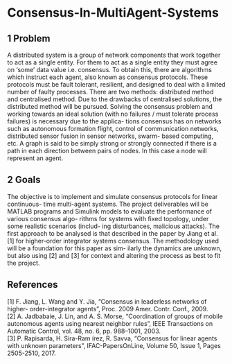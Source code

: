 # Consensus-In-MultiAgent-Systems

## 1 Problem
A distributed system is a group of network components that work together to act as a single entity. For them to act as a single entity they must agree on ‘some’ data value i.e. consensus. To obtain this, there are algorithms which instruct each agent, also known as consensus protocols. These protocols must be fault tolerant, resilient, and designed to deal with a limited number of faulty processes. There are two methods: distributed method and centralised method. Due to the drawbacks of centralised solutions, the distributed method will be pursued. Solving the consensus problem and working towards an ideal solution (with no failures / must tolerate process failures) is necessary due to the applica- tions consensus has on networks such as autonomous formation flight, control of communication networks, distributed sensor fusion in sensor networks, swarm- based computing, etc. A graph is said to be simply strong or strongly connected if there is a path in each direction between pairs of nodes. In this case a node will represent an agent.

## 2 Goals
The objective is to implement and simulate consensus protocols for linear continuous- time multi-agent systems. The project deliverables will be MATLAB programs and Simulink models to evaluate the performance of various consensus algo- rithms for systems with fixed topology, under some realistic scenarios (includ-
ing disturbances, malicious attacks). The first approach to be analysed is that described in the paper by Jiang et al. [1] for higher-order integrator systems consensus. The methodology used will be a foundation for this paper as sim- ilarly the dynamics are unknown, but also using [2] and [3] for context and altering the process as best to fit the project.


<!--- ## 3 Scope
Planning with Gantt to manage tasks and assigning an approximate time frame to each major and sub task, but also being flexible and taking under considera- tion that things that may not go to plan. For example, background research may take longer than expected, it may be apparent later that some topics require more research, there may be data loss or software issues, and it is likely that at some point due to illness there will be low productivity. Background research for the relevant topics such as graph theory, matrix theory and control theory as well as revising the topics is necessary. To develop understanding, looking at well-known consensus algorithms may be explored. Agreeing on a geometry of agents will verify understanding and then be simulated on MATLAB to visually represent the complex system. Simulink models will put the approaches to test in more realistic situations -->

## References
[1] F. Jiang, L. Wang and Y. Jia, “Consensus in leaderless networks of higher- order-integrator agents”, Proc. 2009 Amer. Contr. Conf., 2009.\
[2] A. Jadbabaie, J. Lin, and A. S. Morse, “Coordination of groups of mobile autonomous agents using nearest neighbor rules”, IEEE Transactions on Automatic Control, vol. 48, no. 6, pp. 988–1001, 2003.\
[3] P. Rapisarda, H. Sira-Ram ́ırez, R. Savva, “Consensus for linear agents with unknown parameters”, IFAC-PapersOnLine, Volume 50, Issue 1, Pages 2505-2510, 2017.
